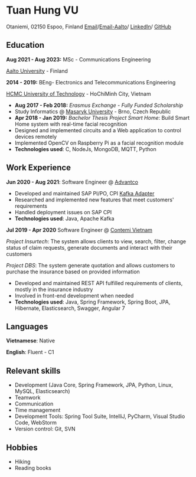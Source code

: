 # Tuan Hung VU

Otaniemi, 02150 Espoo, Finland
[Email](tuanhung.vu122@gmail.com)/[Email-Aalto](hung.vu@aalto.fi)/ [LinkedIn](https://www.linkedin.com/in/tuan-hung-vu/)/ [GitHub](https://github.com/TuanHungVU1202)

## Education
**Aug 2021 - Aug 2023:** MSc - Communications Engineering

[Aalto University](https://www.aalto.fi/fi) - Finland

**2014 - 2019:** BEng- Electronics and Telecommunications Engineering

[HCMC University of Technology](https://oisp.hcmut.edu.vn/en/) - HoChiMinh City, Vietnam
- **Aug 2017 - Feb 2018:** _Erasmus Exchange - Fully Funded Scholarship_ 
- Study Informatics @ [Masaryk University](https://www.muni.cz/en) - Brno, Czech Republic
- **Apr 2018 - Jan 2019:** _Bachelor Thesis_
_Project Smart Home_: Build Smart Home system with real-time facial recognition
- Designed and implemented circuits and a Web application to control devices remotely
- Implemented OpenCV on Raspberry Pi as a facial recognition module
- **Technologies used**: C, NodeJs, MongoDB, MQTT, Python


## Work Experience

**Jun 2020 - Aug 2021**: Software Engineer @ [Advantco](https://www.advantco.com)
- Developed and maintained SAP PI/PO, CPI [Kafka Adapter](https://www.advantco.com/sap-integration-adapters/sap-kafka-integration?hsLang=en)
- Researched and implemented new features that meet customers' requirements
- Handled deployment issues on SAP CPI
- **Technologies used**: Java, Apache Kafka

**Jul 2019 - Apr 2020** Software Engineer @ [Contemi Vietnam](https://contemi.com)

_Project Insurtech_: The system allows clients to view, search, filter, change status of claim requests, generate documents and interact with their customers 

_Project DBS_: The system generate quotation and allows customers to purchase the insurance based on provided information
- Developed and maintained REST API fulfilled requirements of clients, mostly in the insurance industry
- Involved in front-end development when needed
- **Technologies used**: Java, Spring Framework, Spring Boot, JPA, Hibernate, Elasticsearch, Swagger, Angular 7


## Languages
**Vietnamese**: Native

**English**: Fluent - C1

## Relevant skills
- Development (Java Core, Spring Framework, JPA, Python, Linux, MySQL, Elasticsearch)
- Teamwork
-	Communication
-	Time management
-	Development Tools: Spring Tool Suite, IntelliJ, PyCharm, Visual Studio Code, WebStorm
-	Version control: Git, SVN

## Hobbies
- Hiking
- Reading books
